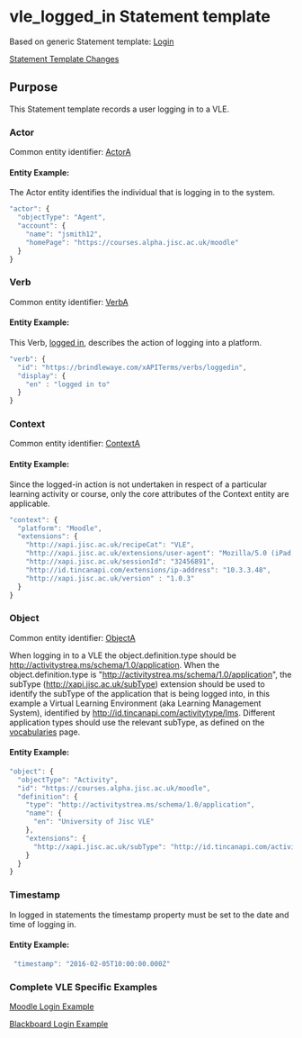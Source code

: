 # vle_logged_in Statement template

Based on generic Statement template: [Login](/generic/login.md)

[Statement Template Changes](/version_changes.md#logged-in)

## Purpose
This Statement template records a user logging in to a VLE.

### Actor
Common entity identifier: [ActorA](/common_structures.md#actora)

#### Entity Example:
The Actor entity identifies the individual that is logging in to the system.

``` Javascript
"actor": {
  "objectType": "Agent",
  "account": {
    "name": "jsmith12",
    "homePage": "https://courses.alpha.jisc.ac.uk/moodle"
  }
}
```

### Verb
Common entity identifier: [VerbA](/common_structures.md#verba)

#### Entity Example:
This Verb, [logged in](/vocabulary.md#logged-in), describes the action of logging into a platform.

``` javascript
"verb": {
  "id": "https://brindlewaye.com/xAPITerms/verbs/loggedin",
  "display": {
    "en" : "logged in to"
  }
}
```

### Context
Common entity identifier: [ContextA](/common_structures.md#contexta)  

#### Entity Example:
Since the logged-in action is not undertaken in respect of a particular learning activity or course, only the core attributes of the Context entity are applicable.


``` javascript
"context": {
  "platform": "Moodle",
  "extensions": {
    "http://xapi.jisc.ac.uk/recipeCat": "VLE",
    "http://xapi.jisc.ac.uk/extensions/user-agent": "Mozilla/5.0 (iPad; U; CPU OS 3_2_1 like Mac OS X; en-us) AppleWebKit/531.21.10 (KHTML, like Gecko) Mobile/7B405",
    "http://xapi.jisc.ac.uk/sessionId": "32456891",
    "http://id.tincanapi.com/extensions/ip-address": "10.3.3.48",
    "http://xapi.jisc.ac.uk/version" : "1.0.3"
  }
}
```

### Object
Common entity identifier: [ObjectA](/common_structures.md#objecta)

When logging in to a VLE the object.definition.type should be http://activitystrea.ms/schema/1.0/application. When the object.definition.type is "http://activitystrea.ms/schema/1.0/application", the subType (http://xapi.jisc.ac.uk/subType) extension should be used to identify the subType of the application that is being logged into, in this example a Virtual Learning Environment (aka Learning Management System), identified by  http://id.tincanapi.com/activitytype/lms. Different application types should use the relevant subType, as defined on the [vocabularies](/vocabulary.md#activity-types) page.

#### Entity Example:
``` javascript
"object": {
  "objectType": "Activity",
  "id": "https://courses.alpha.jisc.ac.uk/moodle",
  "definition": {
    "type": "http://activitystrea.ms/schema/1.0/application",
    "name": {
      "en": "University of Jisc VLE"
    },
    "extensions": {
      "http://xapi.jisc.ac.uk/subType": "http://id.tincanapi.com/activitytype/lms"
    }
  }
}
```

### Timestamp

In logged in statements the timestamp property must be set to the date and time of logging in.

#### Entity Example:

``` javascript
 "timestamp": "2016-02-05T10:00:00.000Z"
```

### Complete VLE Specific Examples
[Moodle Login Example](/vle/moodle/login.js)

[Blackboard Login Example](/vle/blackboard/loggedin.json)
